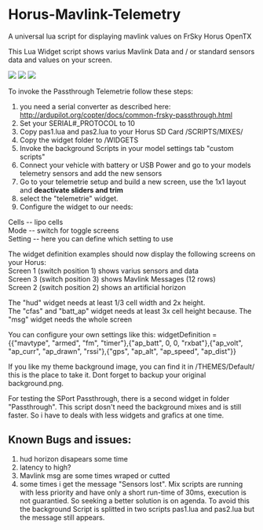 # Horus-Mavlink-Telemetry
A universal lua script for displaying mavlink values on FrSky Horus OpenTX

This Lua Widget script shows varius Mavlink Data and / or standard sensors data and values on your screen.

<img src="https://raw.githubusercontent.com/zendrones/Horus-Mavlink-Telemetry/master/img/screenshot_x12s_17-12-16_00-26-26.png">
<img src="https://raw.githubusercontent.com/zendrones/Horus-Mavlink-Telemetry/master/img/screenshot_x12s_17-12-16_00-26-32.png">
<img src="https://raw.githubusercontent.com/zendrones/Horus-Mavlink-Telemetry/master/img/screenshot_x12s_17-12-16_00-26-38.png">

To invoke the Passthrough Telemetrie follow these steps:

1. you need a serial converter as described here: http://ardupilot.org/copter/docs/common-frsky-passthrough.html
2. Set your SERIAL#_PROTOCOL to 10
3. Copy pas1.lua and pas2.lua to your Horus SD Card /SCRIPTS/MIXES/
4. Copy the widget folder to /WIDGETS
5. Invoke the background Scripts in your model settings tab "custom scripts"
6. Connect your vehicle with battery or USB Power and go to your models telemetry sensors and add the new sensors
6. Go to your telemetrie setup and build a new screen, use the 1x1 layout and <strong>deactivate sliders and trim</strong>
7. select the "telemetrie" widget.
8. Configure the widget to our needs:

Cells		 -- lipo cells<br>
Mode     -- switch for toggle screens<br>
Setting  -- here you can define which setting to use<br>

The widget definition examples should now display the following screens on your Horus:<br>
Screen 1 (switch position 1) shows varius sensors and data<br>
Screen 3 (switch position 3) shows Mavlink Messages (12 rows)<br>
Screen 2 (switch position 2) shows an artificial horizon


The "hud" widget needs at least 1/3 cell width and 2x height.<br>
The "cfas" and "batt_ap" widget needs at least 3x cell height because.
The "msg" widget needs the whole screen

You can configure your own settings like this:
widgetDefinition = {{"mavtype", "armed", "fm", "timer"},{"ap_batt", 0, 0, "rxbat"},{"ap_volt", "ap_curr", "ap_drawn", "rssi"},{"gps", "ap_alt", "ap_speed", "ap_dist"}}

If you like my theme background image, you can find it in /THEMES/Default/ this is the place to take it. Dont forget to backup your original background.png. 

For testing the SPort Passthrough, there is a second widget in folder "Passthrough". This script dosn't need the background mixes and is still faster. So i have to deals with less widgets and grafics at one time.

## Known Bugs and issues:
1. hud horizon disapears some time
2. latency to high?
3. Mavlink msg are some times wraped or cutted
4. some times i get the message "Sensors lost". Mix scripts are running with less priority and have only a short run-time of 30ms, execution is not guarantied. So seeking a better solution is on agenda. To avoid this the background Script is splitted in two scripts pas1.lua and pas2.lua but the message still appears.




